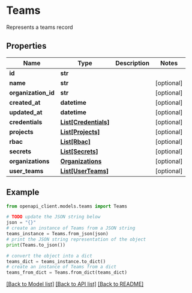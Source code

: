 # Teams

Represents a teams record

## Properties

Name | Type | Description | Notes
------------ | ------------- | ------------- | -------------
**id** | **str** |  | 
**name** | **str** |  | [optional] 
**organization_id** | **str** |  | [optional] 
**created_at** | **datetime** |  | [optional] 
**updated_at** | **datetime** |  | [optional] 
**credentials** | [**List[Credentials]**](Credentials.md) |  | [optional] 
**projects** | [**List[Projects]**](Projects.md) |  | [optional] 
**rbac** | [**List[Rbac]**](Rbac.md) |  | [optional] 
**secrets** | [**List[Secrets]**](Secrets.md) |  | [optional] 
**organizations** | [**Organizations**](Organizations.md) |  | [optional] 
**user_teams** | [**List[UserTeams]**](UserTeams.md) |  | [optional] 

## Example

```python
from openapi_client.models.teams import Teams

# TODO update the JSON string below
json = "{}"
# create an instance of Teams from a JSON string
teams_instance = Teams.from_json(json)
# print the JSON string representation of the object
print(Teams.to_json())

# convert the object into a dict
teams_dict = teams_instance.to_dict()
# create an instance of Teams from a dict
teams_from_dict = Teams.from_dict(teams_dict)
```
[[Back to Model list]](../README.md#documentation-for-models) [[Back to API list]](../README.md#documentation-for-api-endpoints) [[Back to README]](../README.md)



